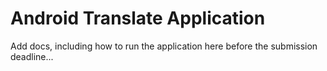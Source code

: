 # Android Translate Application

Add docs, including how to run the application here before the submission deadline...